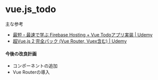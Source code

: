# vue.js_todo

主な参考

- [最短・最速で学ぶ Firebase Hosting + Vue Todoアプリ実装 | Udemy](https://www.udemy.com/course/firebase-hosting-vue-todo/)
- [超Vue.js 2 完全パック (Vue Router, Vuex含む) | Udemy](https://www.udemy.com/course/vue-js-complete-guide/)

#### 今後の改良計画

- コンポーネントの追加
- Vue Routerの導入
